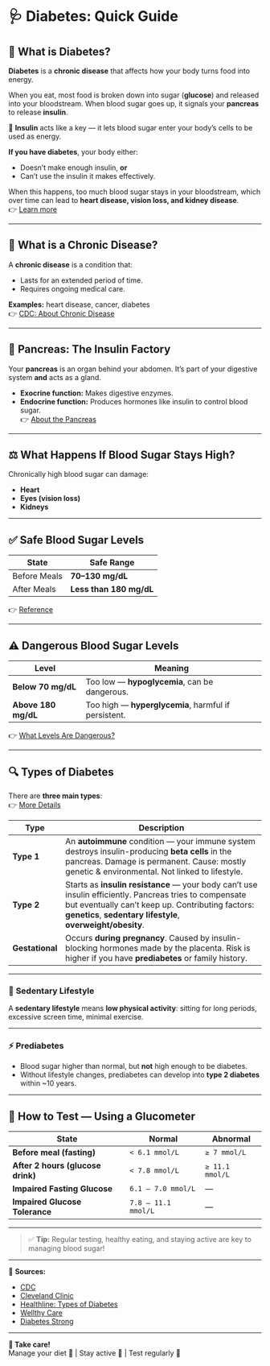 # 🩺 **Diabetes: Quick Guide**

## 📌 **What is Diabetes?**

**Diabetes** is a **chronic disease** that affects how your body turns food into energy.

When you eat, most food is broken down into sugar (**glucose**) and released into your bloodstream. When blood sugar goes up, it signals your **pancreas** to release **insulin**.

🔑 **Insulin** acts like a key — it lets blood sugar enter your body’s cells to be used as energy.

**If you have diabetes**, your body either:
- Doesn’t make enough insulin, **or**
- Can’t use the insulin it makes effectively.

When this happens, too much blood sugar stays in your bloodstream, which over time can lead to **heart disease, vision loss, and kidney disease**.  
👉 [Learn more](https://www.mayoclinic.org/diseases-conditions/type-2-diabetes/in-depth/diabetes-prevention/art-20047639)

---

## 🏥 **What is a Chronic Disease?**

A **chronic disease** is a condition that:
- Lasts for an extended period of time.
- Requires ongoing medical care.

**Examples:** heart disease, cancer, diabetes  
👉 [CDC: About Chronic Disease](https://www.cdc.gov/chronicdisease/about/index.htm)

---

## 🔬 **Pancreas: The Insulin Factory**

Your **pancreas** is an organ behind your abdomen. It’s part of your digestive system **and** acts as a gland.

- **Exocrine function:** Makes digestive enzymes.
- **Endocrine function:** Produces hormones like insulin to control blood sugar.  
👉 [About the Pancreas](https://my.clevelandclinic.org/health/body/21743-pancreas)

---

## ⚖️ **What Happens If Blood Sugar Stays High?**

Chronically high blood sugar can damage:
- **Heart**
- **Eyes (vision loss)**
- **Kidneys**

---

## ✅ **Safe Blood Sugar Levels**

| State | Safe Range |
|-------|----------------|
| Before Meals | **70–130 mg/dL** |
| After Meals | **Less than 180 mg/dL** |

👉 [Reference](https://www.wellthy.care/smbg-diabetes-high-blood-sugar-hyperglycemia-treatment/)

---

## ⚠️ **Dangerous Blood Sugar Levels**

| Level | Meaning |
|-------|----------------|
| **Below 70 mg/dL** | Too low — **hypoglycemia**, can be dangerous. |
| **Above 180 mg/dL** | Too high — **hyperglycemia**, harmful if persistent. |

👉 [What Levels Are Dangerous?](https://diabetesstrong.com/what-levels-of-blood-sugar-are-dangerous/)

---

## 🔍 **Types of Diabetes**

There are **three main types**:  
👉 [More Details](https://www.healthline.com/health/diabetes/types-of-diabetes)

| Type | Description |
|------|--------------|
| **Type 1** | An **autoimmune** condition — your immune system destroys insulin-producing **beta cells** in the pancreas. Damage is permanent. Cause: mostly genetic & environmental. Not linked to lifestyle. |
| **Type 2** | Starts as **insulin resistance** — your body can’t use insulin efficiently. Pancreas tries to compensate but eventually can’t keep up. Contributing factors: **genetics**, **sedentary lifestyle**, **overweight/obesity**. |
| **Gestational** | Occurs **during pregnancy**. Caused by insulin-blocking hormones made by the placenta. Risk is higher if you have **prediabetes** or family history. |

---

### 🏃 **Sedentary Lifestyle**
A **sedentary lifestyle** means **low physical activity**: sitting for long periods, excessive screen time, minimal exercise.

---

### ⚡ **Prediabetes**
- Blood sugar higher than normal, but **not** high enough to be diabetes.
- Without lifestyle changes, prediabetes can develop into **type 2 diabetes** within ~10 years.

---

## 🧪 **How to Test — Using a Glucometer**

| State | Normal | Abnormal |
|----------------|----------------|----------------|
| **Before meal (fasting)** | `< 6.1 mmol/L` | `≥ 7 mmol/L` |
| **After 2 hours (glucose drink)** | `< 7.8 mmol/L` | `≥ 11.1 mmol/L` |
| **Impaired Fasting Glucose** | `6.1 – 7.0 mmol/L` | — |
| **Impaired Glucose Tolerance** | `7.8 – 11.1 mmol/L` | — |

---

> ✅ **Tip:** Regular testing, healthy eating, and staying active are key to managing blood sugar!

---

📌 **Sources:**  
- [CDC](https://www.cdc.gov/chronicdisease/about/index.htm)  
- [Cleveland Clinic](https://my.clevelandclinic.org/health/body/21743-pancreas)  
- [Healthline: Types of Diabetes](https://www.healthline.com/health/diabetes/types-of-diabetes)  
- [Wellthy Care](https://www.wellthy.care/smbg-diabetes-high-blood-sugar-hyperglycemia-treatment/)  
- [Diabetes Strong](https://diabetesstrong.com/what-levels-of-blood-sugar-are-dangerous/)

---

**🩷 Take care!**  
Manage your diet 🥗 | Stay active 🏃 | Test regularly 🧪
